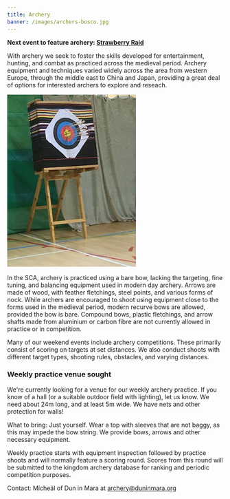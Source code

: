 ```yaml
---
title: Archery
banner: /images/archers-bosco.jpg
---
```

**Next event to feature archery: [Strawberry Raid](/events/2025/strawberry-raid-iv/)**

With archery we seek to foster the skills developed for entertainment,
hunting, and combat as practiced across the medieval period. Archery
equipment and techniques varied widely across the area from western
Europe, through the middle east to China and Japan, providing a great
deal of options for interested archers to explore and reseach.

![Archery target](/images/archery-butt.jpg)

In the SCA, archery is practiced using a bare bow, lacking the
targeting, fine tuning, and balancing equipment used in modern day
archery. Arrows are made of wood, with feather fletchings, steel
points, and various forms of nock. While archers are encouraged to
shoot using equipment close to the forms used in the medieval period,
modern recurve bows are allowed, provided the bow is bare. Compound bows, 
plastic fletchings, and arrow shafts made from aluminium or carbon fibre
are not currently allowed in practice or in competition.

Many of our weekend events include archery competitions. These
primarily consist of scoring on targets at set distances. We also
conduct shoots with different target types, shooting rules, obstacles,
and varying distances.

### Weekly practice venue sought

We're currently looking for a venue for our weekly archery practice. If you know of a hall (or a suitable outdoor field with lighting), let us know. We need about 24m long, and at least 5m wide. We have nets and other protection for walls!

What to bring: Just yourself. Wear a top with sleeves that are not
baggy, as this may impede the bow string. We provide bows, arrows and
other necessary equipment.

Weekly practice starts with equipment inspection followed by practice
shoots and will normally feature a scoring round. Scores from this
round will be submitted to the kingdom archery database for ranking
and periodic competition purposes.

Contact: Mícheál of Dun in Mara at [archery@duninmara.org](mailto:archery@duninmara.org)
